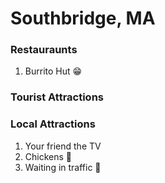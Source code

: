 # Southbridge, MA

### Restauraunts
1.  Burrito Hut :grin:

### Tourist Attractions

### Local Attractions
1.  Your friend the TV
2.  Chickens :chicken:
2.  Waiting in traffic :vertical_traffic_light:
